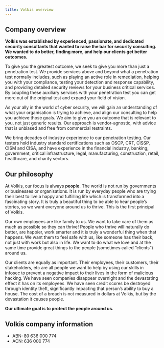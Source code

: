 ```yaml
---
title: Volkis overview
---
```


## Company overview

**Volkis was established by experienced, passionate, and dedicated security consultants that wanted to raise the bar for security consulting. We wanted to do better, finding more, and help our clients get better outcomes.**

To give you the greatest outcome, we seek to give you more than just a penetration test. We provide services above and beyond what a penetration test normally includes, such as playing an active role in remediation, helping you with your compliance, testing your detection and response capability, and providing detailed security reviews for your business critical services. By coupling these auxiliary services with your penetration test you can get more out of the original test and expand your field of vision.

As your ally in the world of cyber security, we will gain an understanding of what your organisation is trying to achieve, and align our consulting to help you achieve those goals. We aim to give you an outcome that is relevant to you, not just generic results. Our approach is vendor-agnostic, with advice that is unbiased and free from commercial restraints.

We bring decades of industry experience to our penetration testing. Our testers hold industry standard certifications such as OSCP, CRT, CISSP, CISM and CISA, and have experience in the financial industry, banking, government, critical infrastructure, legal, manufacturing, construction, retail, healthcare, and charity sectors.

## Our philosophy

At Volkis, our focus is always **people**. The world is not run by governments or businesses or organisations. It is run by everyday people who are trying their best to live a happy and fulfilling life which is transformed into a fascinating story. It is truly a beautiful thing to be able to hear people’s stories, so we want everyone around us to thrive. This is the first principal of Volkis.

Our own employees are like family to us. We want to take care of them as much as possible so they can thrive! People who thrive will naturally do better, are happier, work smarter and it is truly a wonderful thing when that happens. We want them to feel safe with us, like someone has their back, not just with work but also in life. We want to do what we love and at the same time provide great things to the people (sometimes called “clients”) around us.

Our clients are equally as important. Their employees, their customers, their stakeholders, etc are all people we want to help by using our skills in infosec to prevent a negative impact to their lives in the form of malicious hacking. We have seen companies disappear overnight and the devastating effect it has on its employees. We have seen credit scores be destroyed through identity theft, significantly impacting that person’s ability to buy a house. The cost of a breach is not measured in dollars at Volkis, but by the devastation it causes people.

**Our ultimate goal is to protect the people around us.**

## Volkis company information

* ABN: 80 636 000 774
* ACN: 636 000 774